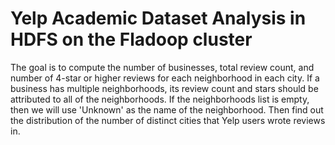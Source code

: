 # Yelp Academic Dataset Analysis in HDFS on the Fladoop cluster

The goal is to compute the number of businesses, total review count, and number of 4-star or higher reviews for each neighborhood in each city. If a business has multiple neighborhoods, its review count and stars should be attributed to all of the neighborhoods. If the neighborhoods list is empty, then we will use 'Unknown' as the name of the neighborhood.  Then find out the distribution of the number of distinct cities that Yelp users wrote reviews in. 

